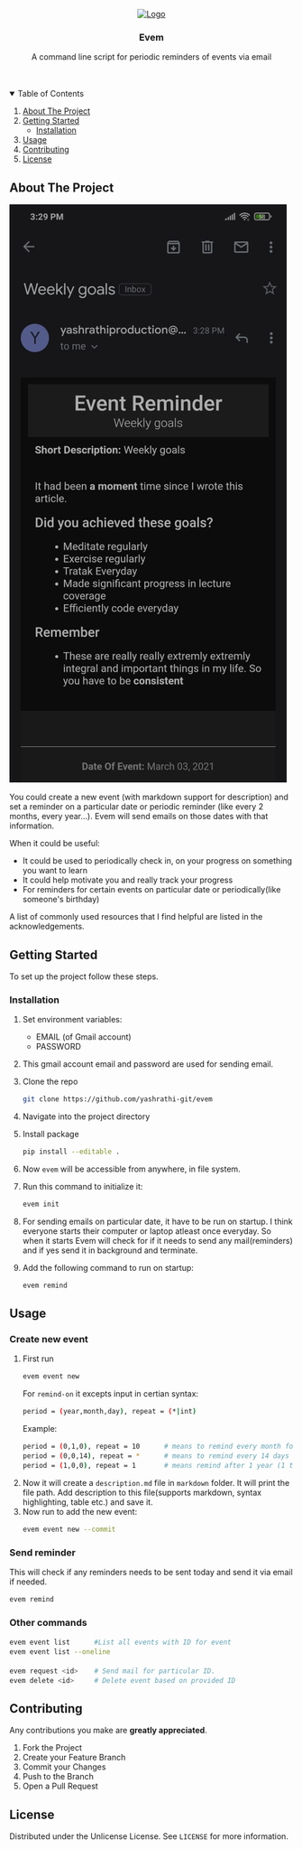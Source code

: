 <p align="center">
  <a href="https://github.com/yashrathi-git/evem">
    <img src="https://raw.githubusercontent.com/yashrathi-git/evem/main/images/logo.png" alt="Logo" width="80" height="80">
  </a>

  <h3 align="center">Evem</h3>

  <p align="center">
    A command line script for periodic reminders of events via email 
    <br />
    <br />
    <br />
  </p>
</p>

<!-- TABLE OF CONTENTS -->
<details open="open">
  <summary>Table of Contents</summary>
  <ol>
    <li>
      <a href="#about-the-project">About The Project</a>
    </li>
    <li>
      <a href="#getting-started">Getting Started</a>
      <ul>
        <li><a href="#installation">Installation</a></li>
      </ul>
    </li>
    <li><a href="#usage">Usage</a></li>
    <li><a href="#contributing">Contributing</a></li>
    <li><a href="#license">License</a></li>
  </ol>
</details>

<!-- ABOUT THE PROJECT -->

## About The Project

![demo](/images/demo.jpeg "Email Demo")

You could create a new event (with markdown support for description) and set a reminder on a particular date or periodic reminder (like every 2 months, every year...). Evem will send emails on those dates with that information.

When it could be useful:

- It could be used to periodically check in, on your progress on something you want to learn
- It could help motivate you and really track your progress
- For reminders for certain events on particular date or periodically(like someone's birthday)

A list of commonly used resources that I find helpful are listed in the acknowledgements.

<!-- GETTING STARTED -->

## Getting Started

To set up the project follow these steps.

### Installation

1. Set environment variables:

   - EMAIL (of Gmail account)
   - PASSWORD

2. This gmail account email and password are used for sending email.
3. Clone the repo
   ```sh
   git clone https://github.com/yashrathi-git/evem
   ```
4. Navigate into the project directory
5. Install package
   ```sh
   pip install --editable .
   ```
6. Now `evem` will be accessible from anywhere, in file system.
7. Run this command to initialize it:
   ```sh
   evem init
   ```
8. For sending emails on particular date, it have to be run on startup. I think everyone starts their computer or laptop atleast once everyday. So when it starts Evem will check for if it needs to send any mail(reminders) and if yes send it in background and terminate.

9. Add the following command to run on startup:
   ```sh
   evem remind
   ```

<!-- USAGE EXAMPLES -->

## Usage

### Create new event

1. First run
   ```sh
   evem event new
   ```
   For `remind-on` it excepts input in certian syntax:
   ```sh
   period = (year,month,day), repeat = (*|int)
   ```
   Example:
   ```sh
   period = (0,1,0), repeat = 10      # means to remind every month for 10 times
   period = (0,0,14), repeat = *      # means to remind every 14 days (forever)
   period = (1,0,0), repeat = 1       # means remind after 1 year (1 time only)
   ```
2. Now it will create a `description.md` file in `markdown` folder. It will print the file path. Add description to this file(supports markdown, syntax highlighting, table etc.) and save it.
3. Now run to add the new event:
   ```sh
   evem event new --commit
   ```

### Send reminder

This will check if any reminders needs to be sent today and send it via email if needed.

```sh
evem remind
```

### Other commands

```sh
evem event list      #List all events with ID for event
evem event list --oneline

evem request <id>    # Send mail for particular ID.
evem delete <id>     # Delete event based on provided ID
```

<!-- CONTRIBUTING -->

## Contributing

Any contributions you make are **greatly appreciated**.

1. Fork the Project
2. Create your Feature Branch
3. Commit your Changes
4. Push to the Branch
5. Open a Pull Request

## License

Distributed under the Unlicense License. See `LICENSE` for more information.
